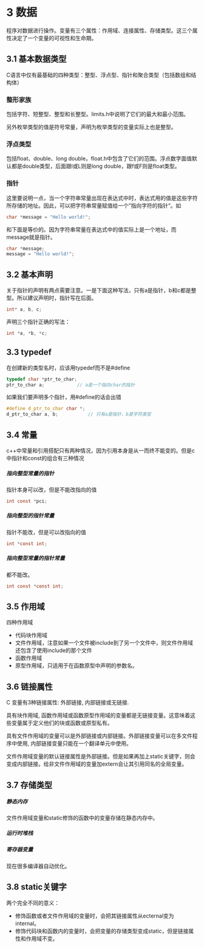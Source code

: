 # 3 数据

程序对数据进行操作。变量有三个属性：作用域、连接属性、存储类型。这三个属性决定了一个变量的可视性和生命期。

## 3.1 基本数据类型

C语言中仅有最基础的四种类型：整型、浮点型、指针和聚合类型（包括数组和结构体）

### 整形家族

包括字符、短整型、整型和长整型。limits.h中说明了它们的最大和最小范围。

另外枚举类型的值是符号常量，声明为枚举类型的变量实际上也是整型。

### 浮点类型

包括float、double、long double，float.h中包含了它们的范围。浮点数字面值默认都是double类型，后面跟l或L则是long double，跟f或F则是float类型。

### 指针

这里要说明一点，当一个字符串常量出现在表达式中时，表达式用的值是这些字符所存储的地址。因此，可以把字符串常量赋值给一个”指向字符的指针“。如

```c
char *message = "Hello world!";
```

和下面是等价的。因为字符串常量在表达式中的值实际上是一个地址，而message就是指针。

```c
char *message;
message = "Hello world!";
```

## 3.2 基本声明

关于指针的声明有两点需要注意。一是下面这种写法，只有a是指针，b和c都是整型。所以建议声明时，指针写在后面。

```c
int* a, b, c;
```

声明三个指针正确的写法：

```c
int *a, *b, *c;
```

## 3.3 typedef

在创建新的类型名时，应该用typedef而不是#define

```c
typedef char *ptr_to_char;
ptr_to_char a;            // a是一个指向char的指针
```

如果我们要声明多个指针，用#define的话会出错

```c
#define d_ptr_to_char char *;
d_ptr_to_char a, b;           // 只有a是指针，b是字符类型
```

## 3.4 常量

c++中常量和引用搭配只有两种情况，因为引用本身是从一而终不能变的。但是c中指针和const的组合有三种情况

##### 指向整型常量的指针

指针本身可以改，但是不能改指向的值

```c
int const *pci;
```

##### 指向整型的指针常量

指针不能改，但是可以改指向的值

```c
int *const int;
```

##### 指向整型常量的指针常量

都不能改。

```c
int const *const int;
```

## 3.5 作用域

四种作用域

- 代码块作用域
- 文件作用域，注意如果一个文件被include到了另一个文件中，则文件作用域还包含了使用include的那个文件
- 函数作用域
- 原型作用域，只适用于在函数原型中声明的参数名。

## 3.6 链接属性

C 变量有3种链接属性: 外部链接, 内部链接或无链接.

具有块作用域, 函数作用域或函数原型作用域的变量都是无链接变量。这意味着这些变量属于定义他们的块或函数或原型私有。

具有文件作用域的变量可以是外部链接或内部链接。外部链接变量可以在多文件程序中使用, 内部链接变量只能在一个翻译单元中使用。

文件作用域变量的默认链接属性是外部链接。但是如果再加上static关键字，则会变成内部链接。给非文件作用域的变量加extern会让其引用同名的全局变量。

## 3.7 存储类型

##### 静态内存

文件作用域变量和static修饰的函数中的变量存储在静态内存中。

##### 运行时堆栈

##### 寄存器变量

现在很多编译器自动优化。

## 3.8 static关键字

两个完全不同的意义：

- 修饰函数或者文件作用域的变量时，会把其链接属性从ecternal变为internal。
- 修饰代码块和函数内的变量时，会把变量的存储类型变成static，但是链接属性和作用域不变。

